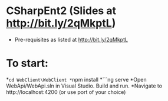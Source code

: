 # CSharpEnt2 (Slides at http://bit.ly/2qMkptL)

* Pre-requisites as listed at http://bit.ly/2qMkptL

# To start:

*```cd WebClient\WebClient
*```npm install
*```ng serve
*Open WebApi/WebApi.sln in Visual Studio. Build and run.
*Navigate to http://localhost:4200 (or use port of your choice)
